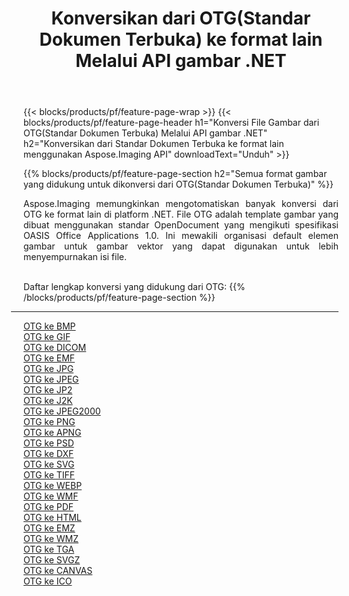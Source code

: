 ﻿---
title: Konversikan dari OTG(Standar Dokumen Terbuka) ke format lain Melalui API gambar .NET 
weight: 3920
url: /id/net/conversion/from/otg 
lang: id
langdirlevel: 2
locales: zh-hans,ja,it,ru,de,es,fr,nl,id,lt,pl,pt,vi,tr,ko,zh-hant,ar,hi,th,sv,cs,uk,he
description: Menggunakan Aspose.Imaging Anda dapat dengan mudah mengonversi dari OTG(Standar Dokumen Terbuka) ke format lain
---

{{< blocks/products/pf/feature-page-wrap >}}
{{< blocks/products/pf/feature-page-header h1="Konversi File Gambar dari OTG(Standar Dokumen Terbuka) Melalui API gambar .NET" h2="Konversikan dari Standar Dokumen Terbuka ke format lain menggunakan Aspose.Imaging API" downloadText="Unduh" >}}


{{% blocks/products/pf/feature-page-section  h2="Semua format gambar yang didukung untuk dikonversi dari OTG(Standar Dokumen Terbuka)" %}}
<p align=justify>Aspose.Imaging memungkinkan mengotomatiskan banyak konversi dari OTG ke format lain di platform .NET. File OTG adalah template gambar yang dibuat menggunakan standar OpenDocument yang mengikuti spesifikasi OASIS Office Applications 1.0. Ini mewakili organisasi default elemen gambar untuk gambar vektor yang dapat digunakan untuk lebih menyempurnakan isi file.</p>
<br/>
Daftar lengkap konversi yang didukung dari OTG:
{{% /blocks/products/pf/feature-page-section %}}
<div class="container-fluid productfamilypage bg-gray">
    <div class="convertypes bg-gray agp-content section">
        <div class="container">
		<hr style="margin-left:-20px;"/>
		<div class="row other-converters">
		    <div class='col-md-2 other-converter remove-lp remove-rp'><a href="/imaging/id/net/conversion/otg-to-bmp" >OTG ke BMP</a></div><div class='col-md-2 other-converter remove-lp remove-rp'><a href="/imaging/id/net/conversion/otg-to-gif" >OTG ke GIF</a></div><div class='col-md-2 other-converter remove-lp remove-rp'><a href="/imaging/id/net/conversion/otg-to-dicom" >OTG ke DICOM</a></div><div class='col-md-2 other-converter remove-lp remove-rp'><a href="/imaging/id/net/conversion/otg-to-emf" >OTG ke EMF</a></div><div class='col-md-2 other-converter remove-lp remove-rp'><a href="/imaging/id/net/conversion/otg-to-jpg" >OTG ke JPG</a></div><div class='col-md-2 other-converter remove-lp remove-rp'><a href="/imaging/id/net/conversion/otg-to-jpeg" >OTG ke JPEG</a></div><div class='col-md-2 other-converter remove-lp remove-rp'><a href="/imaging/id/net/conversion/otg-to-jp2" >OTG ke JP2</a></div><div class='col-md-2 other-converter remove-lp remove-rp'><a href="/imaging/id/net/conversion/otg-to-j2k" >OTG ke J2K</a></div><div class='col-md-2 other-converter remove-lp remove-rp'><a href="/imaging/id/net/conversion/otg-to-jpeg2000" >OTG ke JPEG2000</a></div><div class='col-md-2 other-converter remove-lp remove-rp'><a href="/imaging/id/net/conversion/otg-to-png" >OTG ke PNG</a></div><div class='col-md-2 other-converter remove-lp remove-rp'><a href="/imaging/id/net/conversion/otg-to-apng" >OTG ke APNG</a></div><div class='col-md-2 other-converter remove-lp remove-rp'><a href="/imaging/id/net/conversion/otg-to-psd" >OTG ke PSD</a></div><div class='col-md-2 other-converter remove-lp remove-rp'><a href="/imaging/id/net/conversion/otg-to-dxf" >OTG ke DXF</a></div><div class='col-md-2 other-converter remove-lp remove-rp'><a href="/imaging/id/net/conversion/otg-to-svg" >OTG ke SVG</a></div><div class='col-md-2 other-converter remove-lp remove-rp'><a href="/imaging/id/net/conversion/otg-to-tiff" >OTG ke TIFF</a></div><div class='col-md-2 other-converter remove-lp remove-rp'><a href="/imaging/id/net/conversion/otg-to-webp" >OTG ke WEBP</a></div><div class='col-md-2 other-converter remove-lp remove-rp'><a href="/imaging/id/net/conversion/otg-to-wmf" >OTG ke WMF</a></div><div class='col-md-2 other-converter remove-lp remove-rp'><a href="/imaging/id/net/conversion/otg-to-pdf" >OTG ke PDF</a></div><div class='col-md-2 other-converter remove-lp remove-rp'><a href="/imaging/id/net/conversion/otg-to-html" >OTG ke HTML</a></div><div class='col-md-2 other-converter remove-lp remove-rp'><a href="/imaging/id/net/conversion/otg-to-emz" >OTG ke EMZ</a></div><div class='col-md-2 other-converter remove-lp remove-rp'><a href="/imaging/id/net/conversion/otg-to-wmz" >OTG ke WMZ</a></div><div class='col-md-2 other-converter remove-lp remove-rp'><a href="/imaging/id/net/conversion/otg-to-tga" >OTG ke TGA</a></div><div class='col-md-2 other-converter remove-lp remove-rp'><a href="/imaging/id/net/conversion/otg-to-svgz" >OTG ke SVGZ</a></div><div class='col-md-2 other-converter remove-lp remove-rp'><a href="/imaging/id/net/conversion/otg-to-canvas" >OTG ke CANVAS</a></div><div class='col-md-2 other-converter remove-lp remove-rp'><a href="/imaging/id/net/conversion/otg-to-ico" >OTG ke ICO</a></div>
                </div>
        </div>
    </div>
</div>
<br/>

